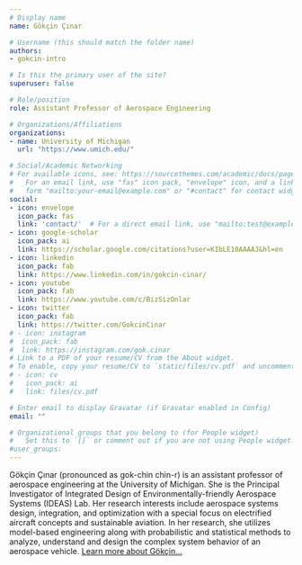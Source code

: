 ```yaml
---
# Display name
name: Gökçin Çınar

# Username (this should match the folder name)
authors:
- gokcin-intro

# Is this the primary user of the site?
superuser: false

# Role/position
role: Assistant Professor of Aerospace Engineering

# Organizations/Affiliations
organizations:
- name: University of Michigan
  url: "https://www.umich.edu/"

# Social/Academic Networking
# For available icons, see: https://sourcethemes.com/academic/docs/page-builder/#icons
#   For an email link, use "fas" icon pack, "envelope" icon, and a link in the
#   form "mailto:your-email@example.com" or "#contact" for contact widget.
social:
- icon: envelope
  icon_pack: fas
  link: 'contact/'  # For a direct email link, use "mailto:test@example.org".
- icon: google-scholar
  icon_pack: ai
  link: https://scholar.google.com/citations?user=KIbLE10AAAAJ&hl=en
- icon: linkedin
  icon_pack: fab
  link: https://www.linkedin.com/in/gokcin-cinar/
- icon: youtube
  icon_pack: fab
  link: https://www.youtube.com/c/BizSizOnlar
- icon: twitter
  icon_pack: fab
  link: https://twitter.com/GokcinCinar
# - icon: instagram
#  icon_pack: fab
#  link: https://instagram.com/gok.cinar
# Link to a PDF of your resume/CV from the About widget.
# To enable, copy your resume/CV to `static/files/cv.pdf` and uncomment the lines below.
# - icon: cv
#   icon_pack: ai
#   link: files/cv.pdf

# Enter email to display Gravatar (if Gravatar enabled in Config)
email: ""

# Organizational groups that you belong to (for People widget)
#   Set this to `[]` or comment out if you are not using People widget.
#user_groups:
---
```


Gökçin Çınar (pronounced as gok-chin chin-r) is an assistant professor of aerospace engineering at the University of Michigan. She is the Principal Investigator of Integrated Design of Environmentally-friendly Aerospace Systems (IDEAS) Lab. Her research interests include aerospace systems design, integration, and optimization with a special focus on electrified aircraft concepts and sustainable aviation. In her research, she utilizes model-based engineering along with probabilistic and statistical methods to analyze, understand and design the complex system behavior of an aerospace vehicle. [Learn more about Gökçin...](https://www.gokcincinar.com/authors/gokcin/)


